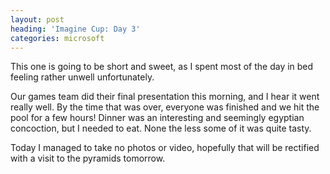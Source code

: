 ```yaml
---
layout: post
heading: 'Imagine Cup: Day 3'
categories: microsoft
---
```


This one is going to be short and sweet, as I spent most of the day in bed feeling rather unwell unfortunately.

Our games team did their final presentation this morning, and I hear it went really well. By the time that was over, everyone was finished and we hit the pool for a few hours! Dinner was an interesting and seemingly egyptian concoction, but I needed to eat. None the less some of it was quite tasty.

Today I managed to take no photos or video, hopefully that will be rectified with a visit to the pyramids tomorrow.
